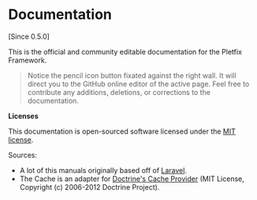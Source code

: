 # Documentation

[Since 0.5.0]

This is the official and community editable documentation for the Pletfix Framework. 

> <i class="fa fa-github fa-2x" aria-hidden="true"></i>
> Notice the pencil icon button fixated against the right wall. 
> It will direct you to the GitHub online editor of the active page.
> Feel free to contribute any additions, deletions, or corrections to the documentation.

**Licenses**

This documentation is open-sourced software licensed under the [MIT license](http://opensource.org/licenses/MIT).

Sources:
- A lot of this manuals originally based off of [Laravel](https://github.com/laravel/docs).
- The Cache is an adapter for [Doctrine's Cache Provider](https://github.com/doctrine/cache) (MIT License, Copyright (c) 2006-2012 Doctrine Project).

